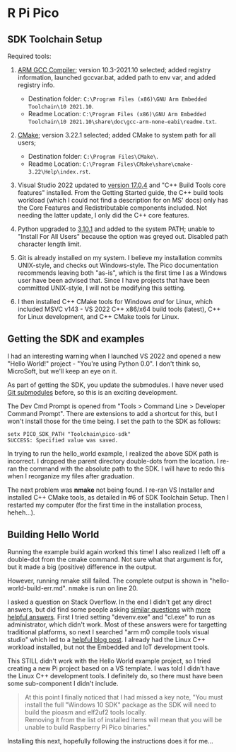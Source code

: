 # R Pi Pico
## SDK Toolchain Setup
Required tools:  
1. [ARM GCC Compiler](https://developer.arm.com/tools-and-software/open-source-software/developer-tools/gnu-toolchain/gnu-rm/downloads); version 10.3-2021.10 selected; added registry information, launched gccvar.bat, added path to env var, and added registry info.
    - Destination folder: `C:\Program Files (x86)\GNU Arm Embedded Toolchain\10 2021.10`.  
    - Readme Location: `C:\Program Files (x86)\GNU Arm Embedded Toolchain\10 2021.10\share\doc\gcc-arm-none-eabi\readme.txt`.

2. [CMake](https://cmake.org/download/); version 3.22.1 selected; added CMake to system path for all users;  
    - Destination folder: `C:\Program Files\CMake\`.  
    - Readme Location: `C:\Program Files\CMake\share\cmake-3.22\Help\index.rst`.

3. Visual Studio 2022 updated to [version 17.0.4](https://docs.microsoft.com/en-us/visualstudio/releases/2022/release-notes#17.0.4) and "C++ Build Tools core features" installed. From the Getting Started guide, the C++ build tools workload (which I could not find a description for on MS' docs) only has the Core Features and Redistributable components included. Not needing the latter update, I only did the C++ core features.

4. Python upgraded to [3.10.1](https://www.python.org/downloads/) and added to the system PATH; unable to "Install For All Users" because the option was greyed out. Disabled path character length limit.

5. Git is already installed on my system. I believe my installation commits UNIX-style, and checks out Windows-style. The Pico documentation recommends leaving both "as-is", which is the first time I as a Windows user have been advised that. Since I have projects that have been committed UNIX-style, I will not be modifying this setting.

6. I then installed C++ CMake tools for Windows *and* for Linux, which included MSVC v143 - VS 2022 C++ x86/x64 build tools (latest), C++ for Linux development, and C++ CMake tools for Linux. 

## Getting the SDK and examples
I had an interesting warning when I launched VS 2022 and opened a new "Hello World!" project - "You're using Python 0.0". I don't think so, MicroSoft, but we'll keep an eye on it. 

As part of getting the SDK, you update the submodules. I have never used [Git submodules](https://git-scm.com/book/en/v2/Git-Tools-Submodules) before, so this is an exciting development.

The Dev Cmd Prompt is opened from "Tools > Command Line > Developer Command Prompt". There are extensions to add a shortcut for this, but I won't install those for the time being. I set the path to the SDK as follows:
```
setx PICO_SDK_PATH "Toolchain\pico-sdk"
SUCCESS: Specified value was saved.
```

In trying to run the hello_world example, I realized the above SDK path is incorrect. I dropped the parent directory double-dots from the location. I re-ran the command with the absolute path to the SDK. I will have to redo this when I reorganize my files after graduation.

The next problem was **nmake** not being found. I re-ran VS Installer and installed C++ CMake tools, as detailed in #6 of SDK Toolchain Setup. Then I restarted my computer (for the first time in the installation process, heheh...).


## Building Hello World 
Running the example build again worked this time! I also realized I left off a double-dot from the cmake command. Not sure what that argument is for, but it made a big (positive) difference in the output. 

However, running nmake still failed. The complete output is shown in "hello-world-build-err.md". nmake is run on line 20.

I asked a question on Stack Overflow. In the end I didn't get any direct answers, but did find some people asking [similar questions](https://stackoverflow.com/questions/14319247/cmake-is-unable-to-configure-project-for-visual-studios-10-amd64/14471934#14471934) with [more helpful answers](https://stackoverflow.com/questions/14319247/cmake-is-unable-to-configure-project-for-visual-studios-10-amd64/14471934#14471934). First I tried setting "devenv.exe" and "cl.exe" to run as administrator, which didn't work. Most of these answers were for targetting traditional platforms, so next I searched "arm m0 compile tools visual studio" which led to a [helpful blog post](https://devblogs.microsoft.com/cppblog/arm-gcc-cross-compilation-in-visual-studio/). I already had the Linux C++ workload installed, but not the Embedded and IoT development tools. 

This STILL didn't work with the Hello World example project, so I tried creating a new Pi project based on a VS template. I was told I didn't have the Linux C++ development tools. I definitely do, so there must have been some sub-component I didn't include. 

> At this point I finally noticed that I had missed a key note, "You must install the full "Windows 10 SDK" package as the SDK will need to build the pioasm and elf2uf2 tools locally.  
> Removing it from the list of installed items will mean that you will be unable to build Raspberry Pi Pico binaries."

Installing this next, hopefully following the instructions does it for me...